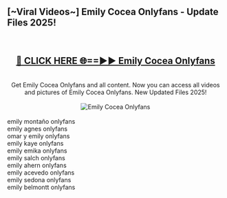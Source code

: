 <h2>[~Viral Videos~] Emily Cocea Onlyfans - Update Files 2025!</h2>
<br>
<div align="center">
<h2><a href="https://betterlinks.top/A2PfLJ" rel="nofollow">🔴 CLICK HERE 🌐==►► Emily Cocea Onlyfans</a></h2>
<br>
Get Emily Cocea Onlyfans and all content. Now you can access all videos and pictures of Emily Cocea Onlyfans. New Updated Files 2025!
<br>
<br>
<a href="https://betterlinks.top/A2PfLJ" rel="nofollow" data-target="animated-image.originalLink"><img src="https://i.ibb.co.com/WyWwxjT/player-gif2.gif" alt="Emily Cocea Onlyfans" style="max-width: 100%; display: inline-block;" data-target="animated-image.originalImage"></a>
</div>
<br>
emily montaño onlyfans<br>
emily agnes onlyfans<br>
omar y emily onlyfans<br>
emily kaye onlyfans<br>
emily emika onlyfans<br>
emily salch onlyfans<br>
emily ahern onlyfans<br>
emily acevedo onlyfans<br>
emily sedona onlyfans<br>
emily belmontt onlyfans